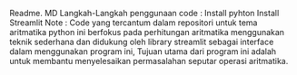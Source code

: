 Readme. MD
Langkah-Langkah penggunaan code : 
Install pyhton
Install Streamlit
Note : 
Code yang tercantum dalam repositori untuk tema aritmatika python ini berfokus pada perhitungan aritmatika menggunakan teknik sederhana
dan didukung oleh library streamlit sebagai interface dalam menggunakan program ini, Tujuan utama dari program ini adalah untuk membantu menyelesaikan 
permasalahan seputar operasi aritmatika.

